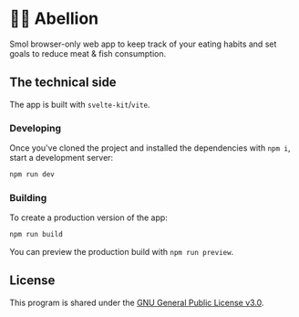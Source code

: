 # 🧑‍🌾 Abellion

Smol browser-only web app to keep track of your eating habits and set goals to reduce meat & fish consumption.

## The technical side

The app is built with `svelte-kit`/`vite`.

### Developing

Once you've cloned the project and installed the dependencies with `npm i`, start a development server:

```bash
npm run dev
```

### Building

To create a production version of the app:

```bash
npm run build
```

You can preview the production build with `npm run preview`.

## License

This program is shared under the [GNU General Public License v3.0](https://choosealicense.com/licenses/gpl-3.0/).
